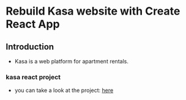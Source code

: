 # Rebuild Kasa website with Create React App
## Introduction

- Kasa is a web platform for apartment rentals.

### kasa react project

- you can take a look at the project: [here](https://jonc0der.github.io/)
